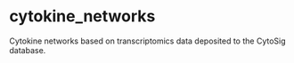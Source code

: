 # cytokine_networks
Cytokine networks based on transcriptomics data deposited to the CytoSig database.
